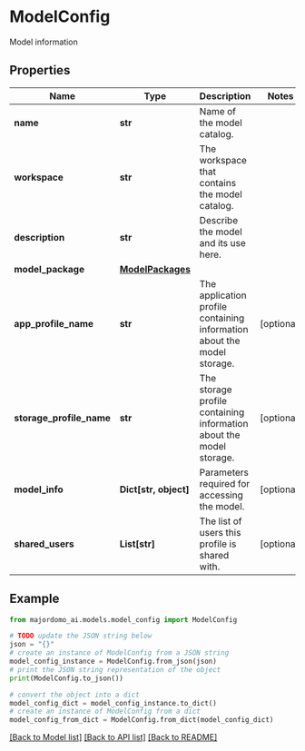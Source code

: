 # ModelConfig

Model information

## Properties

Name | Type | Description | Notes
------------ | ------------- | ------------- | -------------
**name** | **str** | Name of the model catalog. | 
**workspace** | **str** | The workspace that contains the model catalog. | 
**description** | **str** | Describe the model and its use here. | 
**model_package** | [**ModelPackages**](ModelPackages.md) |  | 
**app_profile_name** | **str** | The application profile containing information about the model storage.  | [optional] 
**storage_profile_name** | **str** | The storage profile containing information about the model storage.  | [optional] 
**model_info** | **Dict[str, object]** | Parameters required for accessing the model. | [optional] 
**shared_users** | **List[str]** | The list of users this profile is shared with. | [optional] 

## Example

```python
from majordomo_ai.models.model_config import ModelConfig

# TODO update the JSON string below
json = "{}"
# create an instance of ModelConfig from a JSON string
model_config_instance = ModelConfig.from_json(json)
# print the JSON string representation of the object
print(ModelConfig.to_json())

# convert the object into a dict
model_config_dict = model_config_instance.to_dict()
# create an instance of ModelConfig from a dict
model_config_from_dict = ModelConfig.from_dict(model_config_dict)
```
[[Back to Model list]](../README.md#documentation-for-models) [[Back to API list]](../README.md#documentation-for-api-endpoints) [[Back to README]](../README.md)



